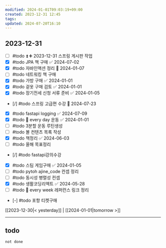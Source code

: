 ```yaml
---
modified: 2024-01-01T09:03:19+09:00
created: 2023-12-31 12:45
tags: 
updated: 2024-07-20T16:10
---
```

  
## 2023-12-31  

- [ ] #todo ⏫ ➕ 2023-12-31 스프링 게시판 작업  
- [x] #todo JPA 책 구매 ✅ 2024-07-02
- [x] #todo 자바인액션 정리 📅 2024-01-07
- [ ] #todo 네트워킹 책 구매
- [x] #todo 가방 구매 ✅ 2024-01-01
- [x] #todo 겉옷 구매 검토 ✅ 2024-01-01
- [x] #todo 장기전세 신청 서류 준비 ✅ 2024-01-05
- [/] #todo 스프링 고급편 수강 📅 2024-07-23
- [x] #todo fastapi logging ✅ 2024-07-09
- [x] #todo 🔁 every day 운동 ✅ 2024-01-01
- [ ] #todo 3분할 운동 루틴생성
- [ ] #todo 볼 컨텐츠 목록 작성
- [x] #todo 책정리 ✅ 2024-06-03
- [ ] #todo 올해 목표정리
- [/] #todo fastapi강의수강
- [x] #todo 스팀 게임구매 ✅ 2024-01-05
- [ ] #todo pytoh ajine_code 컨셉 정리
- [ ] #todo 동시성 병렬성 컨셉
- [x] #todo 생활코딩리액트 ✅ 2024-05-28
- [ ] #todo 🔁 every week 레퍼런스 링크 정리
- [-] #todo 포항 티켓구매
  
  
[[2023-12-30|< yesterday]] | [[2024-01-01|tomorrow >]]  
  
---  
## todo

```tasks  
not done  
```



